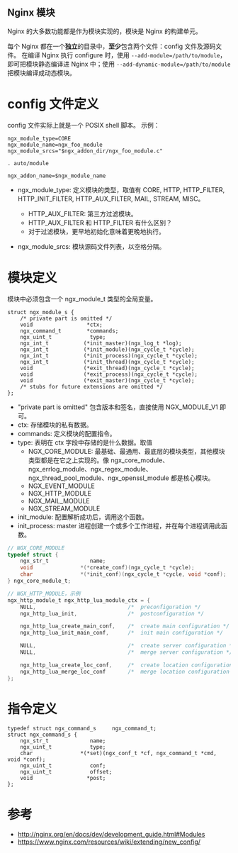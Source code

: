 
Nginx 模块
---

Nginx 的大多数功能都是作为模块实现的，模块是 Nginx 的构建单元。

每个 Nginx 都在一个**独立**的目录中，**至少**包含两个文件：config 文件及源码文件。
在编译 Nginx 执行 configure 时，使用 `--add-module=/path/to/module`，即可把模块静态编译进 Nginx 中；使用 `--add-dynamic-module=/path/to/module` 把模块编译成动态模块。

# config 文件定义

config 文件实际上就是一个 POSIX shell 脚本。
示例：

```
ngx_module_type=CORE
ngx_module_name=ngx_foo_module
ngx_module_srcs="$ngx_addon_dir/ngx_foo_module.c"

. auto/module

ngx_addon_name=$ngx_module_name
```

- ngx_module_type: 定义模块的类型，取值有 CORE, HTTP, HTTP_FILTER, HTTP_INIT_FILTER, HTTP_AUX_FILTER, MAIL, STREAM, MISC。
    - HTTP_AUX_FILTER: 第三方过滤模块。
    - HTTP_AUX_FILTER 和 HTTP_FILTER 有什么区别？
    - 对于过滤模块，更早地初始化意味着更晚地执行。

- ngx_module_srcs: 模块源码文件列表，以空格分隔。

# 模块定义

模块中必须包含一个 ngx_module_t 类型的全局变量。

```
struct ngx_module_s {
    /* private part is omitted */
    void                 *ctx;
    ngx_command_t        *commands;
    ngx_uint_t            type;
    ngx_int_t           (*init_master)(ngx_log_t *log);
    ngx_int_t           (*init_module)(ngx_cycle_t *cycle);
    ngx_int_t           (*init_process)(ngx_cycle_t *cycle);
    ngx_int_t           (*init_thread)(ngx_cycle_t *cycle);
    void                (*exit_thread)(ngx_cycle_t *cycle);
    void                (*exit_process)(ngx_cycle_t *cycle);
    void                (*exit_master)(ngx_cycle_t *cycle);
    /* stubs for future extensions are omitted */
};
```
- "private part is omitted" 包含版本和签名，直接使用 NGX_MODULE_V1 即可。
- ctx: 存储模块的私有数据。
- commands: 定义模块的配置指令。
- type: 表明在 ctx 字段中存储的是什么数据。取值
    - NGX_CORE_MODULE: 最基础、最通用、最底层的模块类型，其他模块类型都是在它之上实现的。像 ngx_core_module、ngx_errlog_module、ngx_regex_module、ngx_thread_pool_module、ngx_openssl_module 都是核心模块。
    - NGX_EVENT_MODULE
    - NGX_HTTP_MODULE
    - NGX_MAIL_MODULE
    - NGX_STREAM_MODULE
- init_module: 配置解析成功后，调用这个函数。
- init_process: master 进程创建一个或多个工作进程，并在每个进程调用此函数。


```c
// NGX_CORE_MODULE
typedef struct {
    ngx_str_t             name;
    void               *(*create_conf)(ngx_cycle_t *cycle);
    char               *(*init_conf)(ngx_cycle_t *cycle, void *conf);
} ngx_core_module_t;

// NGX_HTTP_MODULE，示例
ngx_http_module_t ngx_http_lua_module_ctx = {
    NULL,                             /*  preconfiguration */
    ngx_http_lua_init,                /*  postconfiguration */

    ngx_http_lua_create_main_conf,    /*  create main configuration */
    ngx_http_lua_init_main_conf,      /*  init main configuration */

    NULL,                             /*  create server configuration */
    NULL,                             /*  merge server configuration */

    ngx_http_lua_create_loc_conf,     /*  create location configuration */
    ngx_http_lua_merge_loc_conf       /*  merge location configuration */
};

```

# 指令定义

```
typedef struct ngx_command_s     ngx_command_t;
struct ngx_command_s {
    ngx_str_t             name;
    ngx_uint_t            type;
    char               *(*set)(ngx_conf_t *cf, ngx_command_t *cmd, void *conf);
    ngx_uint_t            conf;
    ngx_uint_t            offset;
    void                 *post;
};
```

# 参考

- http://nginx.org/en/docs/dev/development_guide.html#Modules
- https://www.nginx.com/resources/wiki/extending/new_config/
